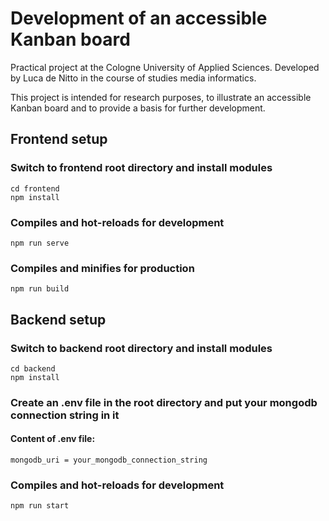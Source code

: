 # Development of an accessible Kanban board
Practical project at the Cologne University of Applied Sciences. Developed by Luca de Nitto in the course of studies media informatics.

This project is intended for research purposes, to illustrate an accessible Kanban board and to provide a basis for further development.

## Frontend setup
### Switch to frontend root directory and install modules
```cd frontend```\
```npm install```
### Compiles and hot-reloads for development
```npm run serve```
### Compiles and minifies for production
```npm run build```


## Backend setup
### Switch to backend root directory and install modules
```cd backend```\
```npm install```
### Create an .env file in the root directory and put your mongodb connection string in it
#### Content of .env file:
```mongodb_uri = your_mongodb_connection_string```
### Compiles and hot-reloads for development
```npm run start```

